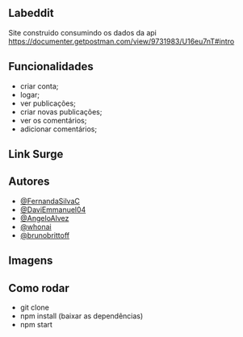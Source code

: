 ## Labeddit

Site construido consumindo os dados da api https://documenter.getpostman.com/view/9731983/U16eu7nT#intro

## Funcionalidades

- criar conta;
- logar;
- ver publicações;
- criar novas publicações;
- ver os comentários;
- adicionar comentários;

## Link Surge


## Autores

- [@FernandaSilvaC](https://github.com/FernandaSilvaC)
- [@DaviEmmanuel04](https://github.com/DaviEmmanuel04)
- [@AngeloAlvez](https://github.com/AngeloAlvez)
- [@whonai](https://github.com/whonai)
- [@brunobrittoff](https://github.com/brunobrittoff)

## Imagens


## Como rodar

- git clone
- npm install (baixar as dependências)
- npm start

